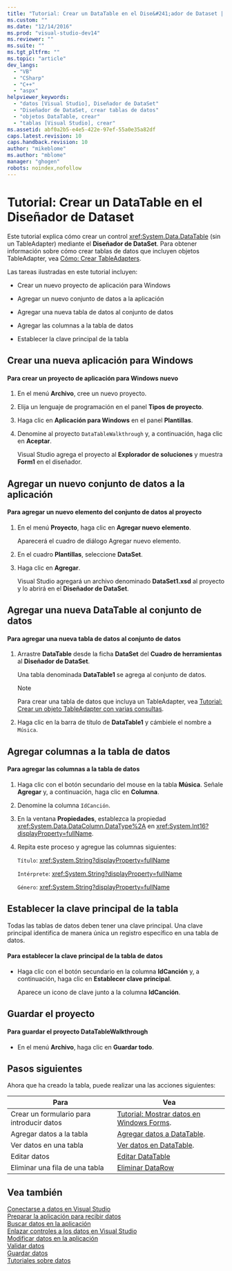 ```yaml
---
title: "Tutorial: Crear un DataTable en el Dise&#241;ador de Dataset | Microsoft Docs"
ms.custom: ""
ms.date: "12/14/2016"
ms.prod: "visual-studio-dev14"
ms.reviewer: ""
ms.suite: ""
ms.tgt_pltfrm: ""
ms.topic: "article"
dev_langs: 
  - "VB"
  - "CSharp"
  - "C++"
  - "aspx"
helpviewer_keywords: 
  - "datos [Visual Studio], Diseñador de DataSet"
  - "Diseñador de DataSet, crear tablas de datos"
  - "objetos DataTable, crear"
  - "tablas [Visual Studio], crear"
ms.assetid: abf0a2b5-e4e5-422e-97ef-55a0e35a82df
caps.latest.revision: 10
caps.handback.revision: 10
author: "mikeblome"
ms.author: "mblome"
manager: "ghogen"
robots: noindex,nofollow
---
```

# Tutorial: Crear un DataTable en el Dise&#241;ador de Dataset
Este tutorial explica cómo crear un control <xref:System.Data.DataTable> \(sin un TableAdapter\) mediante el **Diseñador de DataSet**.  Para obtener información sobre cómo crear tablas de datos que incluyen objetos TableAdapter, vea [Cómo: Crear TableAdapters](../data-tools/create-and-configure-tableadapters.md).  
  
 Las tareas ilustradas en este tutorial incluyen:  
  
-   Crear un nuevo proyecto de aplicación para Windows  
  
-   Agregar un nuevo conjunto de datos a la aplicación  
  
-   Agregar una nueva tabla de datos al conjunto de datos  
  
-   Agregar las columnas a la tabla de datos  
  
-   Establecer la clave principal de la tabla  
  
## Crear una nueva aplicación para Windows  
  
#### Para crear un proyecto de aplicación para Windows nuevo  
  
1.  En el menú **Archivo**, cree un nuevo proyecto.  
  
2.  Elija un lenguaje de programación en el panel **Tipos de proyecto**.  
  
3.  Haga clic en **Aplicación para Windows** en el panel **Plantillas**.  
  
4.  Denomine al proyecto `DataTableWalkthrough` y, a continuación, haga clic en **Aceptar**.  
  
     Visual Studio agrega el proyecto al **Explorador de soluciones** y muestra **Form1** en el diseñador.  
  
## Agregar un nuevo conjunto de datos a la aplicación  
  
#### Para agregar un nuevo elemento del conjunto de datos al proyecto  
  
1.  En el menú **Proyecto**, haga clic en **Agregar nuevo elemento**.  
  
     Aparecerá el cuadro de diálogo Agregar nuevo elemento.  
  
2.  En el cuadro **Plantillas**, seleccione **DataSet**.  
  
3.  Haga clic en **Agregar**.  
  
     Visual Studio agregará un archivo denominado **DataSet1.xsd** al proyecto y lo abrirá en el **Diseñador de DataSet**.  
  
## Agregar una nueva DataTable al conjunto de datos  
  
#### Para agregar una nueva tabla de datos al conjunto de datos  
  
1.  Arrastre **DataTable** desde la ficha **DataSet** del **Cuadro de herramientas** al **Diseñador de DataSet**.  
  
     Una tabla denominada **DataTable1** se agrega al conjunto de datos.  
  
    > [!NOTE]
    >  Para crear una tabla de datos que incluya un TableAdapter, vea [Tutorial: Crear un objeto TableAdapter con varias consultas](../data-tools/walkthrough-creating-a-tableadapter-with-multiple-queries.md).  
  
2.  Haga clic en la barra de título de **DataTable1** y cámbiele el nombre a `Música`.  
  
## Agregar columnas a la tabla de datos  
  
#### Para agregar las columnas a la tabla de datos  
  
1.  Haga clic con el botón secundario del mouse en la tabla **Música**.  Señale **Agregar** y, a continuación, haga clic en **Columna**.  
  
2.  Denomine la columna `IdCanción`.  
  
3.  En la ventana **Propiedades**, establezca la propiedad <xref:System.Data.DataColumn.DataType%2A> en <xref:System.Int16?displayProperty=fullName>.  
  
4.  Repita este proceso y agregue las columnas siguientes:  
  
     `Título`: <xref:System.String?displayProperty=fullName>  
  
     `Intérprete`: <xref:System.String?displayProperty=fullName>  
  
     `Género`: <xref:System.String?displayProperty=fullName>  
  
## Establecer la clave principal de la tabla  
 Todas las tablas de datos deben tener una clave principal.  Una clave principal identifica de manera única un registro específico en una tabla de datos.  
  
#### Para establecer la clave principal de la tabla de datos  
  
-   Haga clic con el botón secundario en la columna **IdCanción** y, a continuación, haga clic en **Establecer clave principal**.  
  
     Aparece un icono de clave junto a la columna **IdCanción**.  
  
## Guardar el proyecto  
  
#### Para guardar el proyecto DataTableWalkthrough  
  
-   En el menú **Archivo**, haga clic en **Guardar todo**.  
  
## Pasos siguientes  
 Ahora que ha creado la tabla, puede realizar una las acciones siguientes:  
  
|Para|Vea|  
|----------|---------|  
|Crear un formulario para introducir datos|[Tutorial: Mostrar datos en Windows Forms](../data-tools/walkthrough-displaying-data-on-a-windows-form.md).|  
|Agregar datos a la tabla|[Agregar datos a DataTable](../Topic/Adding%20Data%20to%20a%20DataTable.md).|  
|Ver datos en una tabla|[Ver datos en DataTable](../Topic/Viewing%20Data%20in%20a%20DataTable.md).|  
|Editar datos|[Editar DataTable](../Topic/DataTable%20Edits.md)|  
|Eliminar una fila de una tabla|[Eliminar DataRow](../Topic/DataRow%20Deletion.md)|  
  
## Vea también  
 [Conectarse a datos en Visual Studio](../data-tools/connecting-to-data-in-visual-studio.md)   
 [Preparar la aplicación para recibir datos](../Topic/Preparing%20Your%20Application%20to%20Receive%20Data.md)   
 [Buscar datos en la aplicación](../data-tools/fetching-data-into-your-application.md)   
 [Enlazar controles a los datos en Visual Studio](../data-tools/bind-controls-to-data-in-visual-studio.md)   
 [Modificar datos en la aplicación](../data-tools/editing-data-in-your-application.md)   
 [Validar datos](../Topic/Validating%20Data.md)   
 [Guardar datos](../data-tools/saving-data.md)   
 [Tutoriales sobre datos](../Topic/Data%20Walkthroughs.md)